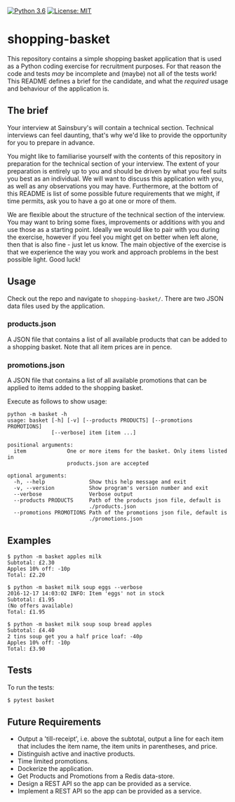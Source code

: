 [![Python 3.6](https://img.shields.io/badge/python-3.6-blue.svg)](https://www.python.org/downloads/release/python-360/)
[![License: MIT](https://img.shields.io/badge/License-MIT-yellow.svg)](https://opensource.org/licenses/MIT)


# shopping-basket
This repository contains a simple shopping basket application that is used as a
Python coding exercise for recruitment purposes. For that reason the code and
tests _may_ be incomplete and (maybe) not all of the tests work! This README
defines a brief for the candidate, and what the _required_ usage and behaviour
of the application is.

## The brief
Your interview at Sainsbury's will contain a technical section. Technical
interviews can feel daunting, that's why we'd like to provide the opportunity
for you to prepare in advance.

You might like to familiarise yourself with the contents of this repository in
preparation for the technical section of your interview. The extent of your
preparation is entirely up to you and should be driven by what you feel suits
you best as an individual. We will want to discuss this application with you,
as well as any observations you may have. Furthermore, at the bottom of this
README is list of some possible future requirements that we might, if time
permits, ask you to have a go at one or more of them.

We are flexible about the structure of the technical section of the interview.
You may want to bring some fixes, improvements or additions with you and use
those as a starting point. Ideally we would like to pair with you during the
exercise, however if you feel you might get on better when left alone, then
that is also fine - just let us know. The main objective of the exercise is
that we experience the way you work and approach problems in the best possible
light. Good luck!

## Usage
Check out the repo and navigate to `shopping-basket/`.  There are two JSON
data files used by the application.

### products.json
A JSON file that contains a list of all available products that can be added
to a shopping basket. Note that all item prices are in pence.
 
### promotions.json
A JSON file that contains a list of all available promotions that can be
applied to items added to the shopping basket.

Execute as follows to show usage:
```
python -m basket -h
usage: basket [-h] [-v] [--products PRODUCTS] [--promotions PROMOTIONS]
              [--verbose] item [item ...]

positional arguments:
  item             One or more items for the basket. Only items listed in
                   products.json are accepted

optional arguments:
  -h, --help              Show this help message and exit
  -v, --version           Show program's version number and exit
  --verbose               Verbose output
  --products PRODUCTS     Path of the products json file, default is
                          ./products.json
  --promotions PROMOTIONS Path of the promotions json file, default is
                          ./promotions.json  
```

## Examples
```
$ python -m basket apples milk
Subtotal: £2.30
Apples 10% off: -10p
Total: £2.20
```
```
$ python -m basket milk soup eggs --verbose
2016-12-17 14:03:02 INFO: Item 'eggs' not in stock
Subtotal: £1.95
(No offers available)
Total: £1.95
```
```
$ python -m basket milk soup soup bread apples
Subtotal: £4.40
2 tins soup get you a half price loaf: -40p
Apples 10% off: -10p
Total: £3.90
```

## Tests
To run the tests:
```bash
$ pytest basket
``` 

## Future Requirements
- Output a 'till-receipt', i.e. above the subtotal, output a line for each item
  that includes the item name, the item units in parentheses, and price.
- Distinguish active and inactive products.
- Time limited promotions.
- Dockerize the application.
- Get Products and Promotions from a Redis data-store.
- Design a REST API so the app can be provided as a service.
- Implement a REST API so the app can be provided as a service.